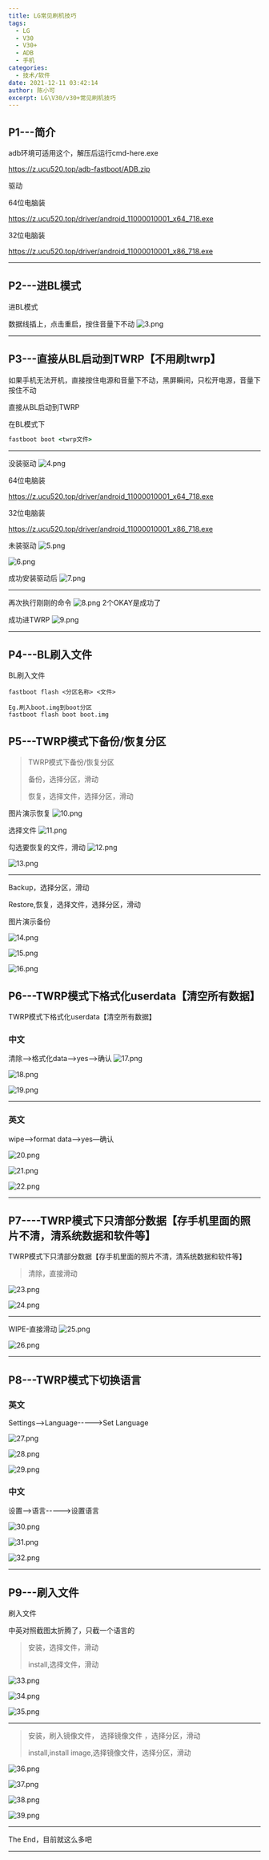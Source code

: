 ```yaml
---
title: LG常见刷机技巧
tags: 
  - LG
  - V30 
  - V30+
  - ADB
  - 手机
categories:
  - 技术/软件
date: 2021-12-11 03:42:14
author: 陈小可
excerpt: LG\V30/v30+常见刷机技巧
---
```



## P1---简介
adb环境可适用这个，解压后运行cmd-here.exe

https://z.ucu520.top/adb-fastboot/ADB.zip

驱动

64位电脑装

https://z.ucu520.top/driver/android_11000010001_x64_718.exe

32位电脑装

https://z.ucu520.top/driver/android_11000010001_x86_718.exe

* * *
## P2---进BL模式

进BL模式

数据线插上，点击重启，按住音量下不动
![3.png](/img/2021/12/3.png)

* * *
## P3---直接从BL启动到TWRP【不用刷twrp】
如果手机无法开机，直接按住电源和音量下不动，黑屏瞬间，只松开电源，音量下按住不动

直接从BL启动到TWRP

在BL模式下
```cmd
fastboot boot <twrp文件>
```
* * *

没装驱动
![4.png](/img/2021/12/4.png)

64位电脑装

https://z.ucu520.top/driver/android_11000010001_x64_718.exe


32位电脑装

https://z.ucu520.top/driver/android_11000010001_x86_718.exe

未装驱动
![5.png](/img/2021/12/5.png)


![6.png](/img/2021/12/6.png)

成功安装驱动后
![7.png](/img/2021/12/7.png)

* * *

再次执行刚刚的命令
![8.png](/img/2021/12/8.png)
2个OKAY是成功了

成功进TWRP
![9.png](/img/2021/12/9.png)

* * *
## P4---BL刷入文件

BL刷入文件
```text
fastboot flash <分区名称> <文件>

Eg.刷入boot.img到boot分区
fastboot flash boot boot.img
```

## P5---TWRP模式下备份/恢复分区

> TWRP模式下备份/恢复分区
>
> 备份，选择分区，滑动
> >
> 恢复，选择文件，选择分区，滑动

图片演示恢复
![10.png](/img/2021/12/10.png)

选择文件
![11.png](/img/2021/12/11.png)

勾选要恢复的文件，滑动
![12.png](/img/2021/12/12.png)

![13.png](/img/2021/12/13.png)

* * *

Backup，选择分区，滑动

Restore,恢复，选择文件，选择分区，滑动

图片演示备份

![14.png](/img/2021/12/14.png)

![15.png](/img/2021/12/15.png)

![16.png](/img/2021/12/16.png)


## P6---TWRP模式下格式化userdata【清空所有数据】
TWRP模式下格式化userdata【清空所有数据】
### 中文
清除-->格式化data-->yes-->确认
![17.png](/img/2021/12/17.png)

![18.png](/img/2021/12/18.png)

![19.png](/img/2021/12/19.png)
* * *
### 英文
wipe–>format data—>yes—确认

![20.png](/img/2021/12/20.png)

![21.png](/img/2021/12/21.png)

![22.png](/img/2021/12/22.png)

* * *
## P7----TWRP模式下只清部分数据【存手机里面的照片不清，清系统数据和软件等】
TWRP模式下只清部分数据【存手机里面的照片不清，清系统数据和软件等】

> 清除，直接滑动

![23.png](/img/2021/12/23.png)

![24.png](/img/2021/12/24.png)

* * *
WIPE-直接滑动
![25.png](/img/2021/12/25.png)

![26.png](/img/2021/12/26.png)

* * * 

## P8---TWRP模式下切换语言
### 英文

Settings-->Language----->Set Language


![27.png](/img/2021/12/27.png)

![28.png](/img/2021/12/28.png)

![29.png](/img/2021/12/29.png)

### 中文

设置-->语言----->设置语言

![30.png](/img/2021/12/30.png)

![31.png](/img/2021/12/31.png)

![32.png](/img/2021/12/32.png)

* * *
## P9---刷入文件


刷入文件

中英对照截图太折腾了，只截一个语言的

> 安装，选择文件，滑动
> 
> install,选择文件，滑动

![33.png](/img/2021/12/33.png)


![34.png](/img/2021/12/34.png)


![35.png](/img/2021/12/35.png)
* * *

> 安装，刷入镜像文件， 选择镜像文件 ，选择分区，滑动
>
> install,install image,选择镜像文件，选择分区，滑动

![36.png](/img/2021/12/36.png)

![37.png](/img/2021/12/37.png)

![38.png](/img/2021/12/38.png)

![39.png](/img/2021/12/39.png)

* * *
The End，目前就这么多吧
* * *
